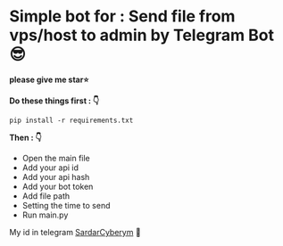# Simple bot for : Send file from vps/host to admin by Telegram Bot :sunglasses:
**please give me star:star:**


**Do these things first : :point_down:**

```
pip install -r requirements.txt
```

**Then : :point_down:**

- Open the main file
- Add your api id
- Add your api hash
- Add your bot token
- Add file path
- Setting the time to send
- Run main.py

My id in telegram [SardarCyberym](https://t.me/Oxygn16) :speech_balloon:
